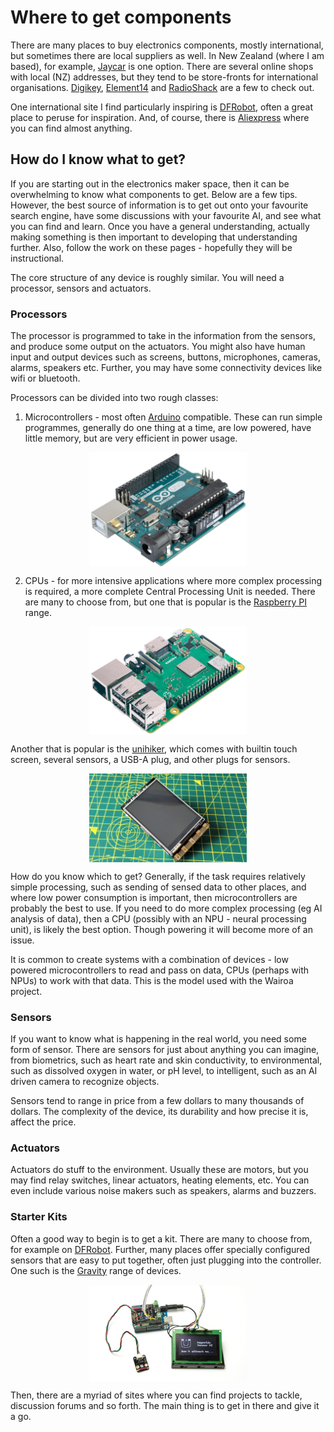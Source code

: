 # Where to get components

There are many places to buy electronics components, mostly international, but sometimes there are local suppliers as well.  In New Zealand (where I am based), for example, [Jaycar](https://www.jaycar.co.nz) is one option.  There are several online shops with local (NZ) addresses, but they tend to be store-fronts for international organisations.  [Digikey](https://www.digikey.co.nz/), [Element14](https://nz.element14.com/) and [RadioShack](https://nz.rs-online.com/web/) are a few to check out.

One international site I find particularly inspiring is [DFRobot](https://www.dfrobot.com), often a great place to peruse for inspiration.  And, of course, there is [Aliexpress](https://www.aliexpress.com) where you can find almost anything.

## How do I know what to get?

If you are starting out in the electronics maker space, then it can be overwhelming to know what components to get.  Below are a few tips.  However, the best source of information is to get out onto your favourite search engine, have some discussions with your favourite AI, and see what you can find and learn.  Once you have a general understanding, actually making something is then important to developing that understanding further.  Also, follow the work on these pages - hopefully they will be instructional.

The core structure of any device is roughly similar.  You will need a processor, sensors and actuators.

### Processors

The processor is programmed to take in the information from the sensors, and produce some output on the actuators.  You might also have human input and output devices such as screens, buttons, microphones, cameras, alarms, speakers etc.  Further, you may have some connectivity devices like wifi or bluetooth.

Processors can be divided into two rough classes:

1) Microcontrollers - most often [Arduino](https://www.arduino.cc/) compatible.  These can run simple programmes, generally do one thing at a time, are low powered, have little memory, but are very efficient in power usage.

<img src="./images/arduino.png" style="display: block; margin-left: auto; margin-right: auto; width: 50%;">

2) CPUs - for more intensive applications where more complex processing is required, a more complete Central Processing Unit is needed.  There are many to choose from, but one that is popular is the [Raspberry PI](https://www.raspberrypi.com/) range.

<img src="./images/raspberrypi.png" style="display: block; margin-left: auto; margin-right: auto; width: 50%;">

Another that is popular is the [unihiker](https://www.dfrobot.com/search-unihiker.html), which comes with builtin touch screen, several sensors, a USB-A plug, and other plugs for sensors.

<img src="./images/unihiker.jpg" style="display: block; margin-left: auto; margin-right: auto; width: 50%;">

How do you know which to get?  Generally, if the task requires relatively simple processing, such as sending of sensed data to other places, and where low power consumption is important, then microcontrollers are probably the best to use.  If you need to do more complex processing (eg AI analysis of data), then a CPU (possibly with an NPU - neural processing unit), is likely the best option.  Though powering it will become more of an issue.

It is common to create systems with a combination of devices - low powered microcontrollers to read and pass on data, CPUs (perhaps with NPUs) to work with that data.  This is the model used with the Wairoa project.

### Sensors

If you want to know what is happening in the real world, you need some form of sensor.  There are sensors for just about anything you can imagine, from biometrics, such as heart rate and skin conductivity, to environmental, such as dissolved oxygen in water, or pH level, to intelligent, such as an AI driven camera to recognize objects. 

Sensors tend to range in price from a few dollars to many thousands of dollars.  The complexity of the device, its durability and how precise it is, affect the price.

### Actuators

Actuators do stuff to the environment.  Usually these are motors, but you may find relay switches, linear actuators, heating elements, etc.  You can even include various noise makers such as speakers, alarms and buzzers.

### Starter Kits

Often a good way to begin is to get a kit.  There are many to choose from, for example on [DFRobot](https://www.dfrobot.com/search-sensor-kits.html).  Further, many places offer specially configured sensors that are easy to put together, often just plugging into the controller.  One such is the [Gravity](https://www.dfrobot.com/search-gravity.html) range of devices.

<img src="./images/gravitysensors.jpg" style="display: block; margin-left: auto; margin-right: auto; width: 50%;">

Then, there are a myriad of sites where you can find projects to tackle, discussion forums and so forth.  The main thing is to get in there and give it a go.